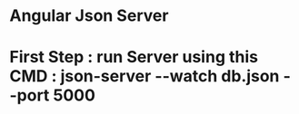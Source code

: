 # Angular Json Server

# First Step : run Server using this CMD : json-server --watch db.json --port 5000

